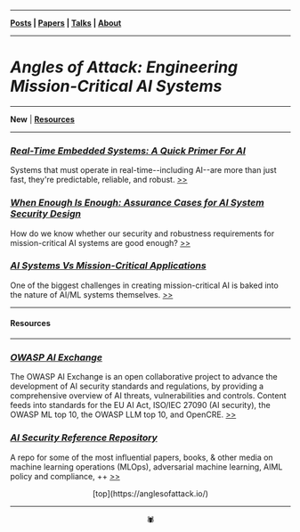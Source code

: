 -------

**[Posts](https://anglesofattack.io/posts.html) \| [Papers](https://anglesofattack.io/papers.html) \| [Talks](https://anglesofattack.io/talks.html) \| [About](https://anglesofattack.io/about.html)**

-------

# *Angles of Attack: Engineering Mission-Critical AI Systems*

-------

**New** \| **[Resources](#resources)**

-------

### [*Real-Time Embedded Systems: A Quick Primer For AI*](https://anglesofattack.io/posts/28112024-2.html)

Systems that must operate in real-time--including AI--are more than just fast, they're predictable, reliable, and robust. [>>](https://anglesofattack.io/posts/28112024-1.html)

### [*When Enough Is Enough: Assurance Cases for AI System Security Design*](https://anglesofattack.io/posts/28112024-0.html)

How do we know whether our security and robustness requirements for mission-critical AI systems are good enough? [>>](https://anglesofattack.io/posts/28112024-0.html)

### [*AI Systems Vs Mission-Critical Applications*](https://anglesofattack.io/posts/28112024-1.html)

One of the biggest challenges in creating mission-critical AI is baked into the nature of AI/ML systems themselves. [>>](https://anglesofattack.io/posts/28112024-1.html)

-------

#### Resources

-------

### *<a href="https://owaspai.org/" target="_blank" rel="noopener noreferrer">OWASP AI Exchange </a>*

The OWASP AI Exchange is an open collaborative project to advance the development of AI security standards and regulations, by providing a comprehensive overview of AI threats, vulnerabilities and controls. Content feeds into standards for the EU AI Act, ISO/IEC 27090 (AI security), the OWASP ML top 10, the OWASP LLM top 10, and OpenCRE. <a href="https://owaspai.org/" target="_blank" rel="noopener noreferrer"> >> </a>

### *<a href="https://github.com/disesdi/mlsecops_references" target="_blank" rel="noopener noreferrer">AI Security Reference Repository </a>*

A repo for some of the most influential papers, books, & other media on machine learning operations (MLOps), adversarial machine learning, AIML policy and compliance, ++ <a href="https://github.com/disesdi/mlsecops_references" target="_blank" rel="noopener noreferrer"> >> </a>


<div align="center">[top](https://anglesofattack.io/)</div>

-------

<div align="center">🕷</div>
